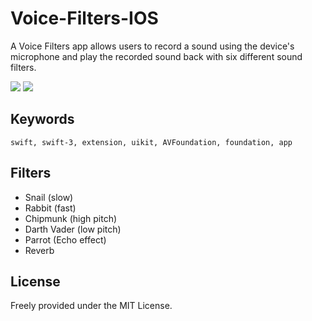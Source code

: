 # Voice-Filters-IOS
A Voice Filters app allows users to record a sound using the device's microphone and play the recorded sound back with six different sound filters.

![](https://raw.githubusercontent.com/RebeccaCheng910/Voice-Filters-IOS/Assets.xcassets/screenshot1.png)
![](https://raw.githubusercontent.com/RebeccaCheng910/Voice-Filters-IOS/Assets.xcassets/screenshot2.png)

## Keywords
```
swift, swift-3, extension, uikit, AVFoundation, foundation, app
```

## Filters
- Snail (slow)
- Rabbit (fast)
- Chipmunk (high pitch)
- Darth Vader (low pitch)
- Parrot (Echo effect)
- Reverb

## License
Freely provided under the MIT License.

